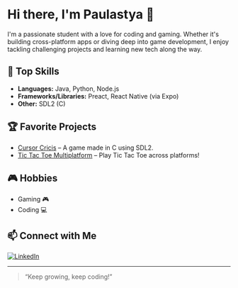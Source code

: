 # Hi there, I'm Paulastya 👋

I'm a passionate student with a love for coding and gaming. Whether it's building cross-platform apps or diving deep into game development, I enjoy tackling challenging projects and learning new tech along the way.

## 🚀 Top Skills
- **Languages:** Java, Python, Node.js
- **Frameworks/Libraries:** Preact, React Native (via Expo)
- **Other:** SDL2 (C)

## 🏆 Favorite Projects
- [Cursor Cricis](https://github.com/Paulastya2007/CursorCrisis) – A game made in C using SDL2.
- [Tic Tac Toe Multiplatform](https://github.com/Paulastya2007/tic-tac-toe-multiplatform) – Play Tic Tac Toe across platforms!

## 🎮 Hobbies
- Gaming 🎮
- Coding 💻

## 📫 Connect with Me
[![LinkedIn](https://img.shields.io/badge/LinkedIn-blue?logo=linkedin&style=flat-square)](https://www.linkedin.com/in/paulastya-chakraborty/)

---

> “Keep growing, keep coding!”
